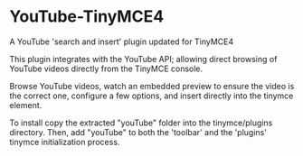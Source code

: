 # YouTube-TinyMCE4
A YouTube 'search and insert' plugin updated for TinyMCE4

This plugin integrates with the YouTube API; allowing direct browsing of YouTube videos directly from the TinyMCE console.

Browse YouTube videos, watch an embedded preview to ensure the video is the correct one, configure a few options, and insert directly into the tinymce element.

To install copy the extracted "youTube" folder into the tinymce/plugins directory. Then, add "youTube" to both the 'toolbar' and the 'plugins' tinymce initialization process.
